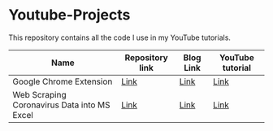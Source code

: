 # Youtube-Projects
This repository contains all the code I use in my YouTube tutorials.

| Name | Repository link | Blog Link | YouTube tutorial | 
| --- | --- | --- | --- |
|	Google Chrome Extension	|	[Link](https://github.com/ayushi7rawat/Youtube-Projects/tree/master/Google%20Chrome%20Extension)	| [Link](https://dev.to/ayushi7rawat/how-to-make-your-own-google-chrome-extension-dbl) | [Link](https://www.youtube.com/watch?v=ZWbPtPHR4hY) | 
|	Web Scraping Coronavirus Data into MS Excel	|	[Link](https://github.com/ayushi7rawat/Youtube-Projects/tree/master/Web%20Scraping%20Coronavirus%20Data%20into%20MS%20Excel)	| [Link](https://dev.to/ayushi7rawat/web-scraping-coronavirus-data-into-ms-excel-560j) | [Link](https://www.youtube.com/watch?v=CTRYYz1u7Y8) | 
 